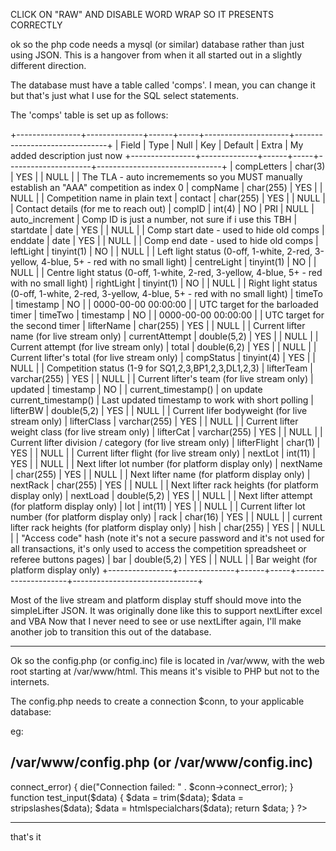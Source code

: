 CLICK ON "RAW" AND DISABLE WORD WRAP SO IT PRESENTS CORRECTLY

ok so the php code needs a mysql (or similar) database rather than just using JSON. This is a hangover from when it all started out in a slightly different direction.

The database must have a table called 'comps'. I mean, you can change it but that's just what I use for the SQL select statements. 

The 'comps' table is set up as follows:

+----------------+--------------+------+-----+---------------------+-------------------------------+
| Field          | Type         | Null | Key | Default             | Extra                         | My added description just now
+----------------+--------------+------+-----+---------------------+-------------------------------+
| compLetters    | char(3)      | YES  |     | NULL                |                               | The TLA - auto incremements so you MUST manually establish an "AAA" competition as index 0
| compName       | char(255)    | YES  |     | NULL                |                               | Competition name in plain text
| contact        | char(255)    | YES  |     | NULL                |                               | Contact details (for me to reach out)
| compID         | int(4)       | NO   | PRI | NULL                | auto_increment                | Comp ID is just a number, not sure if i use this TBH
| startdate      | date         | YES  |     | NULL                |                               | Comp start date - used to hide old comps 
| enddate        | date         | YES  |     | NULL                |                               | Comp end date - used to hide old comps
| leftLight      | tinyint(1)   | NO   |     | NULL                |                               | Left light status (0-off, 1-white, 2-red, 3-yellow, 4-blue, 5+ - red with no small light)
| centreLight    | tinyint(1)   | NO   |     | NULL                |                               | Centre light status (0-off, 1-white, 2-red, 3-yellow, 4-blue, 5+ - red with no small light)
| rightLight     | tinyint(1)   | NO   |     | NULL                |                               | Right light status (0-off, 1-white, 2-red, 3-yellow, 4-blue, 5+ - red with no small light)
| timeTo         | timestamp    | NO   |     | 0000-00-00 00:00:00 |                               | UTC target for the barloaded timer
| timeTwo        | timestamp    | NO   |     | 0000-00-00 00:00:00 |                               | UTC target for the second timer
| lifterName     | char(255)    | YES  |     | NULL                |                               | Current lifter name (for live stream only)
| currentAttempt | double(5,2)  | YES  |     | NULL                |                               | Current attempt (for live stream only)
| total          | double(6,2)  | YES  |     | NULL                |                               | Current lifter's total (for live stream only)
| compStatus     | tinyint(4)   | YES  |     | NULL                |                               | Competition status (1-9 for SQ1,2,3,BP1,2,3,DL1,2,3)
| lifterTeam     | varchar(255) | YES  |     | NULL                |                               | Current lifter's team (for live stream only) 
| updated        | timestamp    | NO   |     | current_timestamp() | on update current_timestamp() | Last updated timestamp to work with short polling
| lifterBW       | double(5,2)  | YES  |     | NULL                |                               | Current lifer bodyweight (for live stream only)
| lifterClass    | varchar(255) | YES  |     | NULL                |                               | Current lifter weight class (for live stream only)
| lifterCat      | varchar(255) | YES  |     | NULL                |                               | Current lifter division / category (for live stream only)
| lifterFlight   | char(1)      | YES  |     | NULL                |                               | Current lifter flight (for live stream only)
| nextLot        | int(11)      | YES  |     | NULL                |                               | Next lifter lot number (for platform display only)
| nextName       | char(255)    | YES  |     | NULL                |                               | Next lifter name (for platform display only)
| nextRack       | char(255)    | YES  |     | NULL                |                               | Next lifter rack heights (for platform display only)
| nextLoad       | double(5,2)  | YES  |     | NULL                |                               | Next lifter attempt (for platform display only)
| lot            | int(11)      | YES  |     | NULL                |                               | Current lifter lot number (for platform display only)
| rack           | char(16)     | YES  |     | NULL                |                               | current lifter rack heights (for platform display only)
| hish           | char(255)    | YES  |     | NULL                |                               | "Access code" hash (note it's not a secure password and it's not used for all transactions, it's only used to access the competition spreadsheet or referee buttons pages)
| bar            | double(5,2)  | YES  |     | NULL                |                               | Bar weight (for platform display only)
+----------------+--------------+------+-----+---------------------+-------------------------------+

Most of the live stream and platform display stuff should move into the simpleLifter JSON. It was originally done like this to support nextLifter excel and VBA 
Now that I never need to see or use nextLifter again, I'll make another job to transition this out of the database.

________________________________________________________________

Ok so the config.php (or config.inc) file is located in /var/www, with the web root starting at /var/www/html. This means it's visible to PHP but not to the internets.

The config.php needs to create a connection $conn, to your applicable database:

eg:

 /var/www/config.php (or /var/www/config.inc)
------------------------------------------

<?php

$s="localhost";
$u="INSERT YOUR DATABASE USERNAME HERE";
$p="INSERT YOUR PASSWORD FOR THE ABOVE USER HERE";
$d="INSERT YOUR DATABASE NAME HERE";

$conn = new mysqli($s, $u, $p, $d);

if ($conn->connect_error) {
 die("Connection failed: " . $conn->connect_error);
}


function test_input($data) {
  $data = trim($data);
  $data = stripslashes($data);
  $data = htmlspecialchars($data);
  return $data;
}

?>





------------------------------------------

that's it
